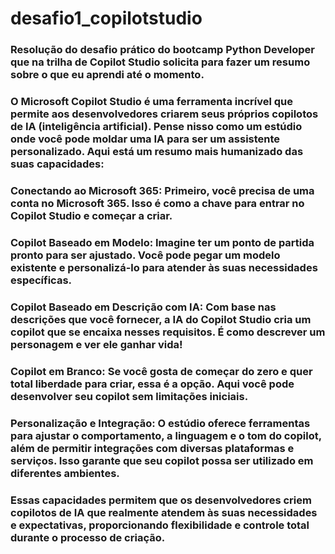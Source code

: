 # desafio1_copilotstudio
### Resolução do desafio prático do bootcamp Python Developer que na trilha de Copilot Studio solicita para fazer um resumo sobre o que eu aprendi até o momento.


### O Microsoft Copilot Studio é uma ferramenta incrível que permite aos desenvolvedores criarem seus próprios copilotos de IA (inteligência artificial). Pense nisso como um estúdio onde você pode moldar uma IA para ser um assistente personalizado. Aqui está um resumo mais humanizado das suas capacidades:

### Conectando ao Microsoft 365: Primeiro, você precisa de uma conta no Microsoft 365. Isso é como a chave para entrar no Copilot Studio e começar a criar.

### Copilot Baseado em Modelo: Imagine ter um ponto de partida pronto para ser ajustado. Você pode pegar um modelo existente e personalizá-lo para atender às suas necessidades específicas.

### Copilot Baseado em Descrição com IA: Com base nas descrições que você fornecer, a IA do Copilot Studio cria um copilot que se encaixa nesses requisitos. É como descrever um personagem e ver ele ganhar vida!

### Copilot em Branco: Se você gosta de começar do zero e quer total liberdade para criar, essa é a opção. Aqui você pode desenvolver seu copilot sem limitações iniciais.

### Personalização e Integração: O estúdio oferece ferramentas para ajustar o comportamento, a linguagem e o tom do copilot, além de permitir integrações com diversas plataformas e serviços. Isso garante que seu copilot possa ser utilizado em diferentes ambientes.

### Essas capacidades permitem que os desenvolvedores criem copilotos de IA que realmente atendem às suas necessidades e expectativas, proporcionando flexibilidade e controle total durante o processo de criação.
